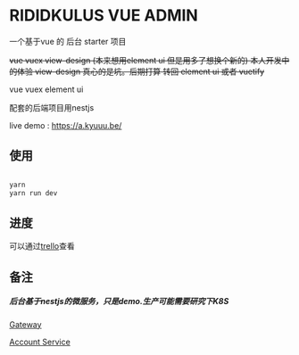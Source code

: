 # RIDIDKULUS VUE ADMIN

一个基于vue 的 后台 starter 项目

~~vue vuex view-design (本来想用element ui 但是用多了想换个新的)
本人开发中的体验 view-design 真心的是坑。后期打算 转回 element ui 或者 vuetify~~

vue vuex element ui

配套的后端项目用nestjs

live demo : https://a.kyuuu.be/

## 使用



```bash

yarn
yarn run dev

```

## 进度

可以通过[trello](https://trello.com/b/O9Nf9aQG/%E5%90%8E%E5%8F%B0%E7%AE%A1%E7%90%86%E7%B3%BB%E7%BB%9F%E7%A0%94%E5%8F%91)查看


## 备注


##### 后台基于nestjs的微服务，只是demo.生产可能需要研究下K8S

[Gateway](https://github.com/kyuuube/osy-nestjs-api-gateway)

[Account Service](https://github.com/kyuuube/osy-nestjs-account-microservice)




